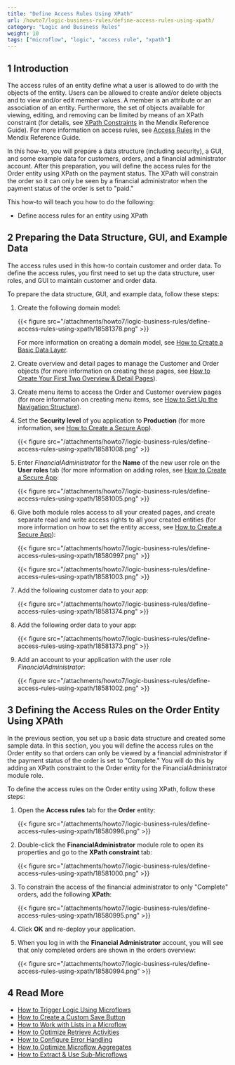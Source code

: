 ```yaml
---
title: "Define Access Rules Using XPath"
url: /howto7/logic-business-rules/define-access-rules-using-xpath/
category: "Logic and Business Rules"
weight: 10
tags: ["microflow", "logic", "access rule", "xpath"]
---
```


## 1 Introduction

The access rules of an entity define what a user is allowed to do with the objects of the entity. Users can be allowed to create and/or delete objects and to view and/or edit member values. A member is an attribute or an association of an entity. Furthermore, the set of objects available for viewing, editing, and removing can be limited by means of an XPath constraint (for details, see [XPath Constraints](/refguide7/xpath-constraints/) in the Mendix Reference Guide). For more information on access rules, see [Access Rules](/refguide7/access-rules/) in the Mendix Reference Guide.

In this how-to, you will prepare a data structure (including security), a GUI, and some example data for customers, orders, and a financial administrator account. After this preparation, you will define the access rules for the Order entity using XPath on the payment status. The XPath will constrain the order so it can only be seen by a financial administrator when the payment status of the order is set to "paid."

This how-to will teach you how to do the following:

* Define access rules for an entity using XPath

## 2 Preparing the Data Structure, GUI, and Example Data

The access rules used in this how-to contain customer and order data. To define the access rules, you first need to set up the data structure, user roles, and GUI to maintain customer and order data.

To prepare the data structure, GUI, and example data, follow these steps:

1. Create the following domain model:

    {{< figure src="/attachments/howto7/logic-business-rules/define-access-rules-using-xpath/18581378.png" >}}

    For more information on creating a domain model, see [How to Create a Basic Data Layer](/howto7/data-models/create-a-basic-data-layer/).
2. Create overview and detail pages to manage the Customer and Order objects (for more information on creating these pages, see [How to Create Your First Two Overview & Detail Pages](/howto7/front-end/create-your-first-two-overview-and-detail-pages/)).
3. Create menu items to access the Order and Customer overview pages (for more information on creating menu items, see [How to Set Up the Navigation Structure](/howto7/general/setting-up-the-navigation-structure/)).
4. Set the **Security level** of you application to **Production** (for more information, see [How to Create a Secure App](/howto7/security/create-a-secure-app/)).

    {{< figure src="/attachments/howto7/logic-business-rules/define-access-rules-using-xpath/18581008.png" >}}

5. Enter *FinancialAdministrator* for the **Name** of the new user role on the **User roles** tab (for more information on adding roles, see [How to Create a Secure App](/howto7/security/create-a-secure-app/):

    {{< figure src="/attachments/howto7/logic-business-rules/define-access-rules-using-xpath/18581005.png" >}}
6. Give both module roles access to all your created pages, and create separate read and write access rights to all your created entities (for more information on how to set the entity access, see [How to Create a Secure App](/howto7/security/create-a-secure-app/)):

    {{< figure src="/attachments/howto7/logic-business-rules/define-access-rules-using-xpath/18580997.png" >}}

    {{< figure src="/attachments/howto7/logic-business-rules/define-access-rules-using-xpath/18581003.png" >}}

7. Add the following customer data to your app:

    {{< figure src="/attachments/howto7/logic-business-rules/define-access-rules-using-xpath/18581374.png" >}}
8. Add the following order data to your app:

    {{< figure src="/attachments/howto7/logic-business-rules/define-access-rules-using-xpath/18581373.png" >}}
9. Add an account to your application with the user role *FinancialAdministrator*:

    {{< figure src="/attachments/howto7/logic-business-rules/define-access-rules-using-xpath/18581002.png" >}}

## 3 Defining the Access Rules on the Order Entity Using XPAth

In the previous section, you set up a basic data structure and created some sample data. In this section, you you will define the access rules on the Order entity so that orders can only be viewed by a financial administrator if the payment status of the order is set to "Complete." You will do this by adding an XPath constraint to the Order entity for the FinancialAdministrator module role.

To define the access rules on the Order entity using XPath, follow these steps:

1. Open the **Access rules** tab for the **Order** entity:

    {{< figure src="/attachments/howto7/logic-business-rules/define-access-rules-using-xpath/18580996.png" >}}

2. Double-click the **FinancialAdministrator** module role to open its properties and go to the **XPath constraint** tab:

    {{< figure src="/attachments/howto7/logic-business-rules/define-access-rules-using-xpath/18581000.png" >}}

3. To constrain the access of the financial administrator to only "Complete" orders, add the following **XPath**:

    {{< figure src="/attachments/howto7/logic-business-rules/define-access-rules-using-xpath/18580995.png" >}}

4. Click **OK** and re-deploy your application.
5. When you log in with the **Financial Administrator** account, you will see that only completed orders are shown in the orders overview:

    {{< figure src="/attachments/howto7/logic-business-rules/define-access-rules-using-xpath/18580994.png" >}}

## 4 Read More

* [How to Trigger Logic Using Microflows](/howto7/logic-business-rules/triggering-logic-using-microflows/)
* [How to Create a Custom Save Button](/howto7/logic-business-rules/create-a-custom-save-button/)
* [How to Work with Lists in a Microflow](/howto7/logic-business-rules/working-with-lists-in-a-microflow/)
* [How to Optimize Retrieve Activities](/howto7/logic-business-rules/optimizing-retrieve-activities/)
* [How to Configure Error Handling](/howto7/logic-business-rules/set-up-error-handling/)
* [How to Optimize Microflow Aggregates](/howto7/logic-business-rules/optimizing-microflow-aggregates/)
* [How to Extract & Use Sub-Microflows](/howto7/logic-business-rules/extract-and-use-sub-microflows/)
